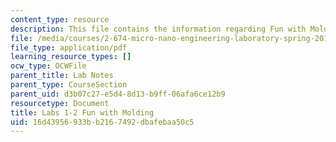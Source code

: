 ```yaml
---
content_type: resource
description: This file contains the information regarding Fun with Molding.
file: /media/courses/2-674-micro-nano-engineering-laboratory-spring-2016/16d43956933bb2167492dbafebaa50c5_MIT2_674S16_LabNote1_2.pdf
file_type: application/pdf
learning_resource_types: []
ocw_type: OCWFile
parent_title: Lab Notes
parent_type: CourseSection
parent_uid: d3b07c27-e5d4-8d13-b9ff-06afa6ce12b9
resourcetype: Document
title: Labs 1-2 Fun with Molding
uid: 16d43956-933b-b216-7492-dbafebaa50c5
---
```

